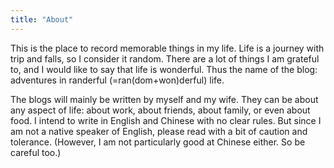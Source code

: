 ```yaml
---
title: "About"
---
```


This is the place to record memorable things in my life. Life is a journey with trip and falls, so I consider it random. There are a lot of things I am grateful to, and I would like to say that life is wonderful. Thus the name of the blog: adventures in randerful (=ran(dom+won)derful) life.

The blogs will mainly be written by myself and my wife. They can be about any aspect of life: about work, about friends, about family, or even about food. I intend to write in English and Chinese with no clear rules. But since I am not a native speaker of English, please read with a bit of caution and tolerance. (However, I am not particularly good at Chinese either. So be careful too.)
